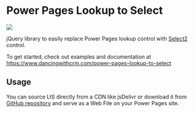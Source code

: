 Power Pages Lookup to Select
======

[![](https://data.jsdelivr.com/v1/package/npm/power-pages-lookup-to-select/badge)](https://www.jsdelivr.com/package/npm/power-pages-lookup-to-select)

jQuery library to easily replace Power Pages lookup control with [Select2](https://select2.org/) control.

To get started, check out examples and documentation at https://www.dancingwithcrm.com/power-pages-lookup-to-select

Usage
------
You can source LtS directly from a CDN like jsDelivr or download it from [GitHub repository](https://github.com/OOlashyn/power-pages-lookup-to-select) and serve as a Web File on your Power Pages site. 

